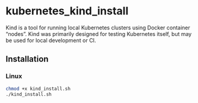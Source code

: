 # kubernetes_kind_install

Kind is a tool for running local Kubernetes clusters using Docker container “nodes”.
Kind was primarily designed for testing Kubernetes itself, but may be used for local development or CI.

## Installation

### Linux

```bash
chmod +x kind_install.sh
./kind_install.sh
```
